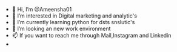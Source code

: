 - 👋 Hi, I’m @Ameensha01
- 👀 I’m interested in Digital marketing and analytic's
- 🌱 I’m currently learning python for dsts snslutic's
- 💞️ I’m looking an new work environment
- 📫 If you want to reach me through Mail,Instagram and Linkedin
- 
<!---
Ameensha01/Ameensha01 is a ✨ special ✨ repository because its `README.md` (this file) appears on your GitHub profile.
You can click the Preview link to take a look at your changes.
--->
